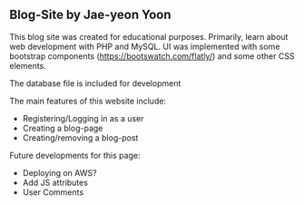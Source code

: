 Blog-Site by Jae-yeon Yoon
----------------------------
This blog site was created for educational purposes. Primarily, learn about web development with PHP and MySQL.
UI was implemented with some bootstrap components (https://bootswatch.com/flatly/) and some other CSS elements.

The database file is included for development

The main features of this website include:
  - Registering/Logging in as a user
  - Creating a blog-page
  - Creating/removing a blog-post
  
Future developments for this page:
  - Deploying on AWS?
  - Add JS attributes
  - User Comments
  
